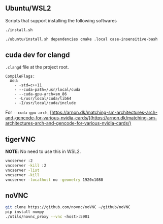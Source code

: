 Ubuntu/WSL2
-----------

Scripts that support installing the following softwares

```bash
./install.sh
```


```bash
./ubuntu/install.sh dependencies cmake .local case-insensitive-bash
```

cuda dev for clangd
-------------------
`.clangd` file at the project root.

```
CompileFlags:
  Add:
    - -std=c++11
    - --cuda-path=/usr/local/cuda
    - --cuda-gpu-arch=sm_86
    - -L/usr/local/cuda/lib64
    - -I/usr/local/cuda/include
```

For `--cuda-gpu-arch`, 
[https://arnon.dk/matching-sm-architectures-arch-and-gencode-for-various-nvidia-cards/](https://arnon.dk/matching-sm-architectures-arch-and-gencode-for-various-nvidia-cards/)


tigerVNC
--------

**NOTE**: No need to use this in WSL2.

```bash
vncserver :2
vncserver -kill :2
vncserver -list
vncserver -kill
vncserver -localhost no -geometry 1920x1080
```

noVNC
-----

```bash
git clone https://github.com/novnc/noVNC ~/github/noVNC
pip install numpy
./utils/novnc_proxy --vnc <host>:5901
```
